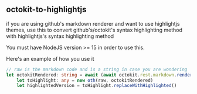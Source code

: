 ## octokit-to-highlightjs

if you are using github's markdown renderer and want to use highlightjs themes, use this to convert github's/octokit's syntax highlighting method with highlightjs's syntax highlighting method

You must have NodeJS version >= 15 in order to use this.

Here's an example of how you use it

```typescript
// raw is the markdown code and is a string in case you are wondering
let octokitRendered: string = await (await octokit.rest.markdown.render({text: file, mode: "gfm"})).data
    let toHighlight: any = new oth(raw, octokitRendered)
    let highlightedVersion = toHighlight.replaceWithHighlighted()
```
